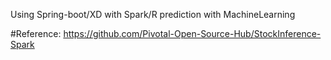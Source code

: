 Using Spring-boot/XD with Spark/R prediction with MachineLearning

#Reference:
https://github.com/Pivotal-Open-Source-Hub/StockInference-Spark
